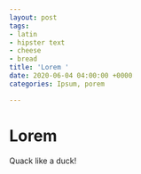 ```yaml
---
layout: post
tags:
- latin
- hipster text
- cheese
- bread
title: 'Lorem '
date: 2020-06-04 04:00:00 +0000
categories: Ipsum, porem

---
```

# Lorem

Quack like a duck!